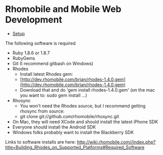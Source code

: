 # Rhomobile and Mobile Web Development

* [Setup](setup.md)

The following software is required

* Ruby 1.8.6 or 1.8.7
* RubyGems
* Git (I recommend gitbash on Windows)
* Rhodes
  * Install latest Rhodes gem:
  * [http://dev.rhomobile.com/brian/rhodes-1.4.0.gem](http://dev.rhomobile.com/brian/rhodes-1.4.0.gem)
  * Download that and do 'gem install rhodes-1.4.0.gem'  (on the mac you want to: sudo gem install ...)
* Rhosync
  * You won't need the Rhodes source, but I recommend getting rhosync from source:
  * git clone git://github.com/rhomobile/rhosync.git
* On Mac, they will need XCode and should install the latest iPhone SDK
* Everyone should install the Android SDK
* Windows folks probably want to install the Blackberry SDK

Links to software installs are here: http://wiki.rhomobile.com//index.php?title=Building_Rhodes_on_Supported_Platforms#Required_Software

